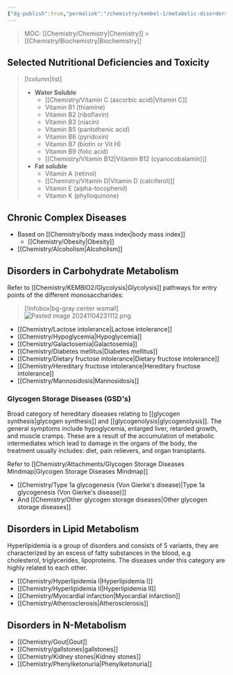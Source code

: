 ```yaml
---
{"dg-publish":true,"permalink":"/chemistry/kembel-1/metabolic-disorders/","tags":["Chemistry/Biochemistry","gardenEntry","gardenEntry"]}
---
```



> MOC: [[Chemistry/Chemistry\|Chemistry]] > [[Chemistry/Biochemistry\|Biochemistry]]

## Selected Nutritional Deficiencies and Toxicity
>[!column|list]
> - **Water Soluble**
> 	- [[Chemistry/Vitamin C (ascorbic acid)\|Vitamin C]]
> 	- Vitamin B1 (thiamine)
> 	- Vitamin B2 (riboflavin)
> 	- Vitamin B3 (niacin)
> 	- Vitamin B5 (pantothenic acid)
> 	- Vitamin B6 (pyridoxin)
> 	- Vitamin B7 (biotin or Vit H)
> 	- Vitamin B9 (folic acid)
> 	- [[Chemistry/Vitamin B12\|Vitamin B12 (cyanocobalamin)]]
> - **Fat soluble**
> 	- Vitamin A (retinol)
> 	- [[Chemistry/Vitamin D\|Vitamin D (calciferol)]]
> 	- Vitamin E (alpha-tocopherol)
> 	- Vitamin K (phylloquinone)

## Chronic Complex Diseases
- Based on [[Chemistry/body mass index\|body mass index]]
	- [[Chemistry/Obesity\|Obesity]]
- [[Chemistry/Alcoholism\|Alcoholism]]

## Disorders in Carbohydrate Metabolism
Refer to [[Chemistry/KEMBIO2/Glycolysis\|Glycolysis]] pathways for entry points of the different monosaccharides: 

>[!infobox|bg-gray center wsmall]
![Pasted image 20241104231112.png](/img/user/Chemistry/KEMBEL1/Attachments/Pasted%20image%2020241104231112.png)

- [[Chemistry/Lactose intolerance\|Lactose intolerance]]
- [[Chemistry/Hypoglycemia\|Hypoglycemia]]
- [[Chemistry/Galactosemia\|Galactosemia]]
- [[Chemistry/Diabetes mellitus\|Diabetes mellitus]]
- [[Chemistry/Dietary fructose intolerance\|Dietary fructose intolerance]]
- [[Chemistry/Hereditary fructose intolerance\|Hereditary fructose intolerance]]
- [[Chemistry/Mannosidosis\|Mannosidosis]]

### Glycogen Storage Diseases (GSD's)
Broad category of hereditary diseases relating to [[glycogen synthesis\|glycogen synthesis]] and [[glycogenolysis\|glycogenolysis]]. The general symptoms include hypoglycemia, enlarged liver, retarded growth, and muscle cramps. These are a result of the accumulation of metabolic intermediates which lead to damage in the organs of the body, the treatment usually includes: diet, pain relievers, and organ transplants.

Refer to [[Chemistry/Attachments/Glycogen Storage Diseases Mindmap\|Glycogen Storage Diseases Mindmap]]
- [[Chemistry/Type 1a glycogenesis (Von Gierke's disease)\|Type 1a glycogenesis (Von Gierke's disease)]]
- And [[Chemistry/Other glycogen storage diseases\|Other glycogen storage diseases]]

## Disorders in Lipid Metabolism
Hyperlipidemia is a group of disorders and consists of 5 variants, they are characterized by an excess of fatty substances in the blood, e.g cholesterol, triglycerides, lipoproteins. The diseases under this category are highly related to each other.
- [[Chemistry/Hyperlipidemia I\|Hyperlipidemia I]]
- [[Chemistry/Hyperlipidemia II\|Hyperlipidemia II]]
- [[Chemistry/Myocardial infarction\|Myocardial infarction]]
- [[Chemistry/Atherosclerosis\|Atherosclerosis]]

## Disorders in N-Metabolism
- [[Chemistry/Gout\|Gout]]
- [[Chemistry/gallstones\|gallstones]]
- [[Chemistry/Kidney stones\|Kidney stones]]
- [[Chemistry/Phenylketonuria\|Phenylketonuria]]